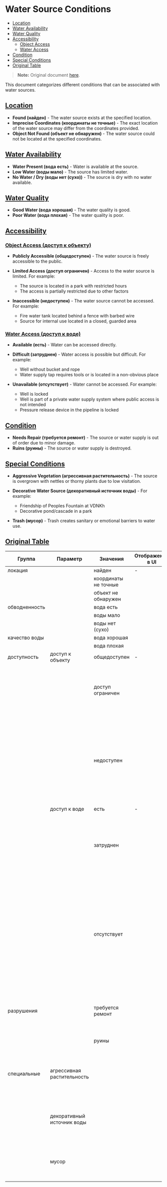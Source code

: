# Water Source Conditions

- [Location](#location)
- [Water Availability](#water-availability)
- [Water Quality](#water-quality)
- [Accessibility](#accessibility)
  - [Object Access](#object-access)
  - [Water Access](#water-access)
- [Condition](#condition)
- [Special Conditions](#special-conditions)
- [Original Table](#original-table)

> **Note:** Original document [here](https://docs.google.com/spreadsheets/d/1sDnIOWgyEtAAMGeFpSk0KXX2Qfu8A3PpZNFN_MxcWN0/edit?gid=645214391#gid=645214391).

This document categorizes different conditions that can be associated with water sources.

<a name="location"></a>
## [Location](#location)

- **Found (найден)** - The water source exists at the specified location.
- **Imprecise Coordinates (координаты не точные)** - The exact location of the water source may differ from the coordinates provided.
- **Object Not Found (объект не обнаружен)** - The water source could not be located at the specified coordinates.

<a name="water-availability"></a>
## [Water Availability](#water-availability)

- **Water Present (вода есть)** - Water is available at the source.
- **Low Water (воды мало)** - The source has limited water.
- **No Water / Dry (воды нет (сухо))** - The source is dry with no water available.

<a name="water-quality"></a>
## [Water Quality](#water-quality)

- **Good Water (вода хорошая)** - The water quality is good.
- **Poor Water (вода плохая)** - The water quality is poor.

<a name="accessibility"></a>
## [Accessibility](#accessibility)

<a name="object-access"></a>
### [Object Access (доступ к объекту)](#object-access)

- **Publicly Accessible (общедоступен)** - The water source is freely accessible to the public.
- **Limited Access (доступ ограничен)** - Access to the water source is limited. For example:
  - The source is located in a park with restricted hours
  - The access is partially restricted due to other factors

- **Inaccessible (недоступен)** - The water source cannot be accessed. For example:
  - Fire water tank located behind a fence with barbed wire
  - Source for internal use located in a closed, guarded area

<a name="water-access"></a>
### [Water Access (доступ к воде)](#water-access)

- **Available (есть)** - Water can be accessed directly.
- **Difficult (затруднен)** - Water access is possible but difficult. For example:
  - Well without bucket and rope
  - Water supply tap requires tools or is located in a non-obvious place

- **Unavailable (отсутствует)** - Water cannot be accessed. For example:
  - Well is locked
  - Well is part of a private water supply system where public access is not intended
  - Pressure release device in the pipeline is locked

<a name="condition"></a>
## [Condition](#condition)

- **Needs Repair (требуется ремонт)** - The source or water supply is out of order due to minor damage.
- **Ruins (руины)** - The source or water supply is destroyed.

<a name="special-conditions"></a>
## [Special Conditions](#special-conditions)

- **Aggressive Vegetation (агрессивная растительность)** - The source is overgrown with nettles or thorny plants due to low visitation.
- **Decorative Water Source (декоративный источник воды)** - For example:
  - Friendship of Peoples Fountain at VDNKh
  - Decorative pond/cascade in a park
  
- **Trash (мусор)** - Trash creates sanitary or emotional barriers to water use.

<a name="original-table"></a>
## [Original Table](#original-table)

| Группа | Параметр | Значения | Отображение в UI | Толкование |
|--------|---------|---------|----------------|------------|
| локация | | найден | - | |
| | | координаты не точные | | |
| | | объект не обнаружен | | |
| обводненность | | вода есть | | |
| | | воды мало | | |
| | | воды нет (сухо) | | |
| качество воды | | вода хорошая | | |
| | | вода плохая | | |
| доступность | доступ к объекту | общедоступен | - | |
| | | доступ ограничен | | Например: <br>= источник находится на территории парка, доступ в который не является круглосуточным; |
| | | недоступен | | Например: <br>= пожарная емкость расположена за забором с колючей проволокой;<br>= источник для внутреннего использования, находящийся на закрытой охраняемой территории; |
| | доступ к воде | есть | - | |
| | | затруднен | | Например:<br>= колодец без ведра и веревки;<br>= кран подачи воды на раздачу требует наличия инструмента или расположен в неочевидном месте; |
| | | отсутствует | | Например: <br>= колодец заперт на замок;<br>= колодец является водозабором частного водопровода и доступ посторонних лиц к воде не предусмотрен;<br>= устройство сброса давления в трубопроводе заперто на замок; |
| разрушения | | требуется ремонт | | источник или водоподача выведены из строя из-за незначительных повреждений |
| | | руины | | источник или водоподача разрушены |
| специальные | агрессивная растительность | | | Источник зарос крапивой или колючими растениями вследствии низкой посещаемости |
| | декоративный источник воды | | | Например: <br>= Фонтан дружбы народов на ВДНХ;<br>= декоративный пруд/каскад в парке; |
| | мусор | | | Мусор создает санитарные или эмоциональные препятствия для использования воды |


